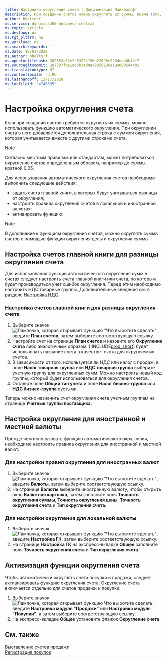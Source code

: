 ```yaml
---
title: Настройка округления счета | Документация Майкрософт
description: При создании счетов можно округлить их суммы. Кроме того, согласно местным правилам или стандартам может требоваться округление счетов определенным образом, например до суммы, кратной 0,05.
author: bholtorf
ms.service: dynamics365-business-central
ms.topic: article
ms.devlang: na
ms.tgt_pltfrm: na
ms.workload: na
ms.search.keywords: ''
ms.date: 10/01/2020
ms.author: bholtorf
ms.openlocfilehash: 302552a32e2c6322c156a22095c926dee40b4cf7
ms.sourcegitcommit: 2e7307fbe1eb3b34d0ad9356226a19409054a402
ms.translationtype: HT
ms.contentlocale: ru-RU
ms.lasthandoff: 12/17/2020
ms.locfileid: "4746595"
---
```

# <a name="set-up-invoice-rounding"></a>Настройка округления счета
Если при создании счетов требуется округлять их суммы, можно использовать функцию автоматического округления. При округлении счета в него добавляется дополнительная строка с суммой округления, которая учитывается вместе с другими строками счета.

> [!NOTE]  
>  Согласно местным правилам или стандартам, может потребоваться округление счетов определенным образом, например до суммы, кратной 0,05.  

Для использования автоматического округления счетов необходимо выполнить следующие действия:  

* задать счета главной книги, в которых будут учитываться разницы от округления;  
* настроить правила округления счетов в локальной и иностранной валютах;  
* активировать функцию.  

> [!NOTE]  
>  В дополнение к функциям округления счетов, можно округлять суммы счетов с помощью функции округления цены и округления суммы.  

## <a name="set-up-general-ledger-accounts-for-invoice-rounding-differences"></a>Настройка счетов главной книги для разницы округления счета
Для использования функции автоматического округления сумм в счетах следует настроить счета главной книги или счета, по которым будет производиться учет ошибок округления. Перед этим необходимо настроить НДС товарные группы. Дополнительные сведения см. в разделе [Настройка НДС](finance-setup-vat.md).  

### <a name="to-set-up-general-ledger-accounts-for-invoice-rounding-differences"></a>Настройка счетов главной книги для разницы округления счета  
1. Выберите значок ![Лампочка, которая открывает функцию "Что вы хотите сделать"](media/ui-search/search_small.png "Что вы хотите сделать"), введите **План счетов**, затем выберите соответствующую ссылку.  
2. Настройте счет на странице **План счетов** и назовите его **Округление счета** либо аналогичным образом. [!INCLUDE[prod_short](includes/prod_short.md)] будет использовать название счета в качестве текста для округляемых счетов.  
3. В зависимости от того, используется ли НДС или налог с продаж, в поле **Налог товарная группа** или **НДС товарная группа** выберите учетную группу для округленных сумм. Можно настроить новый код группы, который будет использоваться для округления счетов.
4. Оставьте поле **Общий тип учета** и поле **Налог бизнес-группа** или **НДС бизнес-группа** пустыми. <!-- Why do we say to leave these blank, when there are a lot of other fields we also leave blank but don't mention? -->  

Теперь можно назначить счет округления счета учетным группам на странице **Учетные группы поставщика**.  <!-- Why only the vendor posting groups? -->

## <a name="set-up-rounding-for-foreign-and-local-currencies"></a>Настройка округления для иностранной и местной валюты
Прежде чем использовать функцию автоматического округления, необходимо настроить правила округления для иностранной и местной валют.

### <a name="to-set-up-rounding-for-foreign-currencies"></a>Для настройки правил округления для иностранных валют  
1. Выберите значок ![Лампочка, которая открывает функцию "Что вы хотите сделать"](media/ui-search/search_small.png "Что вы хотите сделать"), введите **Валюты**, затем выберите соответствующую ссылку.  
2. На странице **Валюты** выберите иностранную валюту, чтобы открыть окно **Валютная карточка**, затем заполните поля **Точность округления суммы**, **Точность округления цены**, **Точность округления счета** и **Тип округления счета**.

### <a name="to-set-up-rounding-for-your-local-currency"></a>Для настройки округления для локальной валюты
1. Выберите значок ![Лампочка, которая открывает функцию "Что вы хотите сделать"](media/ui-search/search_small.png "Что вы хотите сделать"), введите **Настройка ГК**, затем выберите соответствующую ссылку.  
2. На странице **Настройка ГК** на экспресс-вкладке **Общее** заполните поля **Точность округления счета** и **Тип округления счета**.  

## <a name="activate-the-invoice-rounding-function"></a>Активизация функции округления счета  
Чтобы автоматически округлять счета покупки и продажи, следует активизировать функцию округления счета. Округление счета включается отдельно для счетов продажи и покупки.

1. Выберите значок ![Лампочка, которая открывает функцию Что вы хотите сделать](media/ui-search/search_small.png "Что вы хотите сделать"), введите **Настройка модуля "Продажи"** или **Настройка модуля "Покупки"**, а затем выберите соответствующую ссылку.  
2. На экспресс-вкладке **Общее** установите флажок **Округление счета**.  

## <a name="see-also"></a>См. также  
[Выставление счетов продажи](sales-how-invoice-sales.md)  
[Регистрация покупок](purchasing-how-record-purchases.md)
